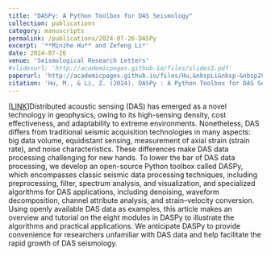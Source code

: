 ```yaml
---
title: "DASPy: A Python Toolbox for DAS Seismology"
collection: publications
category: manuscripts
permalink: /publications/2024-07-26-DASPy
excerpt: '**Minzhe Hu** and Zefeng Li*'
date: 2024-07-26
venue: 'Seismological Research Letters'
#slidesurl: 'http://academicpages.github.io/files/slides1.pdf'
paperurl: 'http://academicpages.github.io/files/Hu,&nbspLi&nbsp-&nbsp2024&nbsp-&nbspDASPy&nbspA&nbspPython&nbspToolbox&nbspfor&nbspDAS&nbspSeismology.pdf'
citation: 'Hu, M., & Li, Z. (2024). DASPy : A Python Toolbox for DAS Seismology. Seismological Research Letters, 95(5), 3055–3066. (https://doi.org/10.1785/0220240124).'
---
```


[[LINK]](https://pubs.geoscienceworld.org/ssa/srl/article/95/5/3055/645865/DASPy-A-Python-Toolbox-for-DAS-Seismology)Distributed acoustic sensing (DAS) has emerged as a novel technology in geophysics, owing to its high-sensing density, cost effectiveness, and adaptability to extreme environments. Nonetheless, DAS differs from traditional seismic acquisition technologies in many aspects: big data volume, equidistant sensing, measurement of axial strain (strain rate), and noise characteristics. These differences make DAS data processing challenging for new hands. To lower the bar of DAS data processing, we develop an open-source Python toolbox called DASPy, which encompasses classic seismic data processing techniques, including preprocessing, filter, spectrum analysis, and visualization, and specialized algorithms for DAS applications, including denoising, waveform decomposition, channel attribute analysis, and strain–velocity conversion. Using openly available DAS data as examples, this article makes an overview and tutorial on the eight modules in DASPy to illustrate the algorithms and practical applications. We anticipate DASPy to provide convenience for researchers unfamiliar with DAS data and help facilitate the rapid growth of DAS seismology.